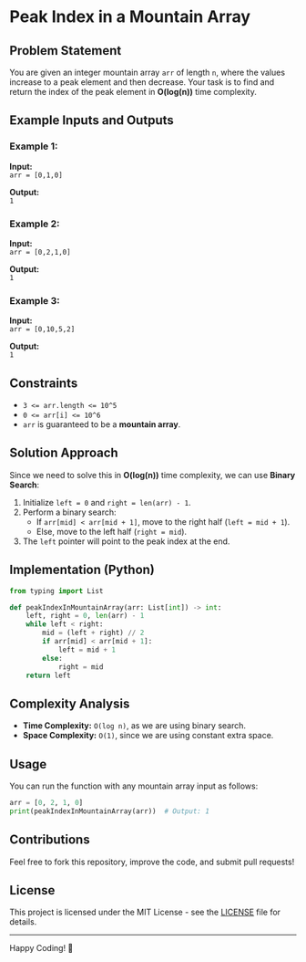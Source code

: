 # Peak Index in a Mountain Array

## Problem Statement
You are given an integer mountain array `arr` of length `n`, where the values increase to a peak element and then decrease. Your task is to find and return the index of the peak element in **O(log(n))** time complexity.

## Example Inputs and Outputs

### Example 1:
**Input:**  
`arr = [0,1,0]`

**Output:**  
`1`

### Example 2:
**Input:**  
`arr = [0,2,1,0]`

**Output:**  
`1`

### Example 3:
**Input:**  
`arr = [0,10,5,2]`

**Output:**  
`1`

## Constraints
- `3 <= arr.length <= 10^5`
- `0 <= arr[i] <= 10^6`
- `arr` is guaranteed to be a **mountain array**.

## Solution Approach
Since we need to solve this in **O(log(n))** time complexity, we can use **Binary Search**:
1. Initialize `left = 0` and `right = len(arr) - 1`.
2. Perform a binary search:
   - If `arr[mid] < arr[mid + 1]`, move to the right half (`left = mid + 1`).
   - Else, move to the left half (`right = mid`).
3. The `left` pointer will point to the peak index at the end.

## Implementation (Python)
```python
from typing import List

def peakIndexInMountainArray(arr: List[int]) -> int:
    left, right = 0, len(arr) - 1
    while left < right:
        mid = (left + right) // 2
        if arr[mid] < arr[mid + 1]:
            left = mid + 1
        else:
            right = mid
    return left
```

## Complexity Analysis
- **Time Complexity:** `O(log n)`, as we are using binary search.
- **Space Complexity:** `O(1)`, since we are using constant extra space.

## Usage
You can run the function with any mountain array input as follows:
```python
arr = [0, 2, 1, 0]
print(peakIndexInMountainArray(arr))  # Output: 1
```

## Contributions
Feel free to fork this repository, improve the code, and submit pull requests!

## License
This project is licensed under the MIT License - see the [LICENSE](LICENSE) file for details.

---

Happy Coding! 🚀
